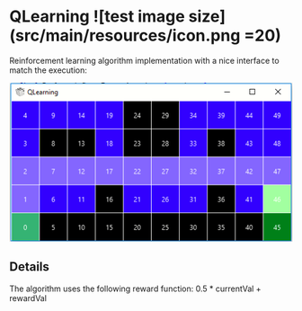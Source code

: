 # QLearning ![test image size](src/main/resources/icon.png =20)
Reinforcement learning algorithm implementation with a nice interface to match the execution:

![](docs/interface.png)

## Details
The algorithm uses the following reward function: 0.5 * currentVal + rewardVal